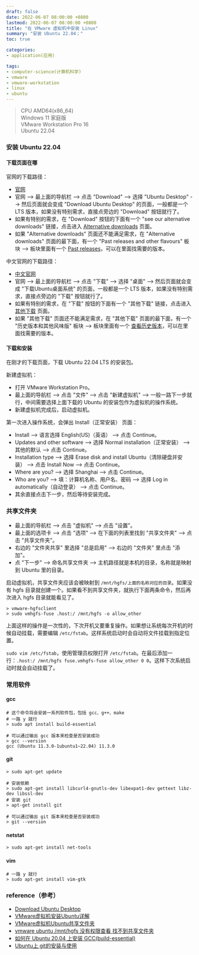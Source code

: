 ```yaml
---
draft: false
date: 2022-06-07 08:00:00 +0800
lastmod: 2022-06-07 08:00:00 +0800
title: "在 VMware 虚拟机中安装 Linux"
summary: "安装 Ubuntu 22.04；"
toc: true

categories:
- application(应用)

tags:
- computer-science(计算机科学)
- vmware
- vmware-workstation
- linux
- ubuntu
---
```


> CPU AMD64(x86_64)<br/>
> Windows 11 家庭版<br/>
> VMware Workstation Pro 16<br/>
> Ubuntu 22.04

### 安装 Ubuntu 22.04

#### 下载页面在哪

官网的下载路径：

- [官网](https://ubuntu.com/)
- 官网 --> 最上面的导航栏 --> 点击 "Download" --> 选择 "Ubuntu Desktop" --> 然后页面就会变成 "Download Ubuntu Desktop" 的页面，一般都是一个 LTS 版本，如果没有特别需求，直接点旁边的 "Download" 按钮就行了。
- 如果有特别的需求，在 "Download" 按钮的下面有一个 "see our alternative downloads" 链接，点击进入 [Alternative downloads](https://cn.ubuntu.com/download/alternative-downloads) 页面。
- 如果 "Alternative downloads" 页面还不能满足需求，在 "Alternative downloads" 页面的最下面，有一个 "Past releases and other flavours" 板块 --> 板块里面有一个 [Past releases](https://releases.ubuntu.com/)，可以在里面找需要的版本。

中文官网的下载路径：

- [中文官网](https://cn.ubuntu.com/)
- 官网 --> 最上面的导航栏 --> 点击 "下载" --> 选择 "桌面" --> 然后页面就会变成 "下载Ubuntu桌面系统" 的页面，一般都是一个 LTS 版本，如果没有特别需求，直接点旁边的 "下载" 按钮就行了。
- 如果有特别的需求，在 "下载" 按钮的下面有一个 "其他下载" 链接，点击进入 [其他下载](https://cn.ubuntu.com/download/alternative-downloads) 页面。
- 如果 "其他下载" 页面还不能满足需求，在 "其他下载" 页面的最下面，有一个 "历史版本和其他风味版" 板块 --> 板块里面有一个 [查看历史版本](https://releases.ubuntu.com/)，可以在里面找需要的版本。

#### 下载和安装

在刚才的下载页面，下载 Ubuntu 22.04 LTS 的安装包。

新建虚拟机：

- 打开 VMware Workstation Pro。
- 最上面的导航栏 --> 点击 "文件" --> 点击 "新建虚拟机" --> 一般一路下一步就行，中间需要选择上面下载的 Ubuntu 的安装包作为虚拟机的操作系统。
- 新建虚拟机完成后，启动虚拟机。

第一次进入操作系统，会弹出 Install（正常安装） 页面：

- Install --> 语言选择 English(US)（英语） --> 点击 Continue。
- Updates and other software --> 选择 Normal installation（正常安装） --> 其他的默认 --> 点击 Continue。
- Installation type --> 选择 Erase disk and install Ubuntu（清除硬盘并安装） --> 点击 Install Now --> 点击 Continue。
- Where are you? --> 选择 Shanghai --> 点击 Continue。
- Who are you? --> 填：计算机名称、用户名、密码 --> 选择 Log in automatically（自动登录） --> 点击 Continue。
- 其余直接点击下一步，然后等待安装完成。

### 共享文件夹

- 最上面的导航栏 --> 点击 "虚拟机" --> 点击 "设置"。
- 最上面的选项卡 --> 点击 "选项" --> 在下面的列表里找到 "共享文件夹" --> 点击 "共享文件夹"。
- 右边的 "文件夹共享" 里选择 "总是启用" --> 右边的 "文件夹" 里点击 "添加"。
- 点 "下一步" --> 命名共享文件夹 --> 主机路径就是本机的目录，名称就是映射到 Ubuntu 里的目录。

启动虚拟机，共享文件夹应该会被映射到 `/mnt/hgfs/上面的名称对应的目录`。如果没有 hgfs 目录就创建一个。如果看不到共享文件夹，就执行下面两条命令，然后再次进入 hgfs 目录就能看见了。

```
> vmware-hgfsclient
> sudo vmhgfs-fuse .host:/ /mnt/hgfs -o allow_other
```

上面这样的操作是一次性的，下次开机又要重复操作。如果想让系统每次开机的时候自动挂载，需要编辑 `/etc/fstab`。这样系统启动时会自动将文件挂载到指定位置。

`sudo vim /etc/fstab`，使用管理员权限打开 `/etc/fstab`。在最后添加一行：`.host:/ /mnt/hgfs fuse.vmhgfs-fuse allow_other 0 0`。这样下次系统启动时就会自动挂载了。

### 常用软件

#### gcc

```
# 这个命令将会安装一系列软件包，包括 gcc、g++、make
# 一路 y 就行
> sudo apt install build-essential

# 可以通过输出 gcc 版本来检查是否安装成功
> gcc --version
gcc (Ubuntu 11.3.0-1ubuntu1~22.04) 11.3.0
```

#### git

```
> sudo apt-get update

# 安装依赖
> sudo apt-get install libcurl4-gnutls-dev libexpat1-dev gettext libz-dev libssl-dev
# 安装 git
> apt-get install git

# 可以通过输出 git 版本来检查是否安装成功
> git --version
```

#### netstat

```
> sudo apt-get install net-tools
```

#### vim

```
# 一路 y 就行
> sudo apt-get install vim-gtk
```

### reference（参考）

- [Download Ubuntu Desktop](https://ubuntu.com/download/desktop)
- [VMware虚拟机安装Ubuntu详解](https://zhuanlan.zhihu.com/p/477725832)
- [VMware虚拟机Ubuntu共享文件夹](https://blog.csdn.net/qq_16763983/article/details/121086240)
- [vmware ubuntu /mnt/hgfs 没有权限查看 找不到共享文件夹](http://dljz.nicethemes.cn/news/show-340389.html)
- [如何在 Ubuntu 20.04 上安装 GCC(build-essential)](https://blog.csdn.net/chiunbill/article/details/121803697)
- [Ubuntu上 git的安装与使用]((https://www.bilibili.com/read/cv7431710))
